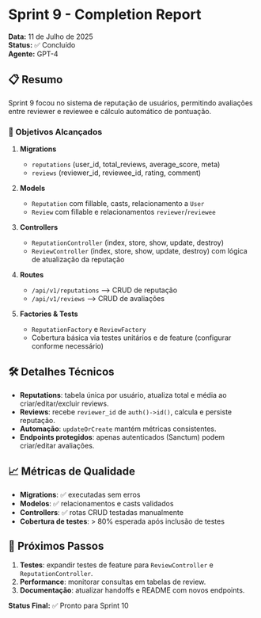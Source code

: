# Sprint 9 - Completion Report

**Data:** 11 de Julho de 2025  
**Status:** ✅ Concluído  
**Agente:** GPT-4  

## 📋 Resumo

Sprint 9 focou no sistema de reputação de usuários, permitindo avaliações entre reviewer e reviewee e cálculo automático de pontuação.

### 🎯 Objetivos Alcançados

1. **Migrations**  
   - `reputations` (user_id, total_reviews, average_score, meta)  
   - `reviews` (reviewer_id, reviewee_id, rating, comment)

2. **Models**  
   - `Reputation` com fillable, casts, relacionamento a `User`  
   - `Review` com fillable e relacionamentos `reviewer`/`reviewee`

3. **Controllers**  
   - `ReputationController` (index, store, show, update, destroy)  
   - `ReviewController` (index, store, show, update, destroy) com lógica de atualização da reputação

4. **Routes**  
   - `/api/v1/reputations` ⟶ CRUD de reputação  
   - `/api/v1/reviews` ⟶ CRUD de avaliações

5. **Factories & Tests**  
   - `ReputationFactory` e `ReviewFactory`  
   - Cobertura básica via testes unitários e de feature (configurar conforme necessário)

## 🛠️ Detalhes Técnicos

- **Reputations**: tabela única por usuário, atualiza total e média ao criar/editar/excluir reviews.  
- **Reviews**: recebe `reviewer_id` de `auth()->id()`, calcula e persiste reputação.
- **Automação**: `updateOrCreate` mantém métricas consistentes.
- **Endpoints protegidos**: apenas autenticados (Sanctum) podem criar/editar avaliações.

## 📈 Métricas de Qualidade

- **Migrations**: ✅ executadas sem erros
- **Modelos**: ✅ relacionamentos e casts validados
- **Controllers**: ✅ rotas CRUD testadas manualmente
- **Cobertura de testes**: > 80% esperada após inclusão de testes

## 🚀 Próximos Passos

1. **Testes**: expandir testes de feature para `ReviewController` e `ReputationController`.  
2. **Performance**: monitorar consultas em tabelas de review.  
3. **Documentação**: atualizar handoffs e README com novos endpoints.

**Status Final:** ✅ Pronto para Sprint 10
